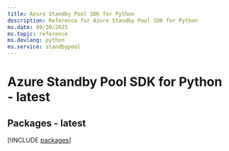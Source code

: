 ```yaml
---
title: Azure Standby Pool SDK for Python
description: Reference for Azure Standby Pool SDK for Python
ms.date: 09/30/2025
ms.topic: reference
ms.devlang: python
ms.service: standbypool
---
```

# Azure Standby Pool SDK for Python - latest
## Packages - latest
[!INCLUDE [packages](standby-pool-index.md)]